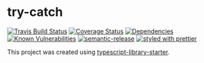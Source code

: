 # try-catch

[![Travis Build Status](https://travis-ci.org/theorlovsky/try-catch.svg?branch=master)](https://travis-ci.org/theorlovsky/try-catch)
[![Coverage Status](https://coveralls.io/repos/github/theorlovsky/try-catch/badge.svg?branch=master)](https://coveralls.io/github/theorlovsky/try-catch?branch=master)
[![Dependencies](https://david-dm.org/theorlovsky/try-catch.svg)](https://david-dm.org/theorlovsky/try-catch#info=dependencies)
[![Known Vulnerabilities](https://snyk.io/test/github/theorlovsky/try-catch/badge.svg)](https://snyk.io/test/github/theorlovsky/try-catch)
[![semantic-release](https://img.shields.io/badge/%20%20%F0%9F%93%A6%F0%9F%9A%80-semantic--release-e10079.svg)](https://github.com/semantic-release/semantic-release)
[![styled with prettier](https://img.shields.io/badge/styled_with-prettier-ff69b4.svg)](https://github.com/prettier/prettier)

This project was created using [typescript-library-starter][typescript-library-starter].

[typescript-library-starter]: https://github.com/alexjoverm/typescript-library-starter
